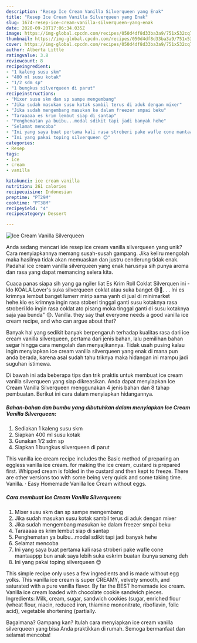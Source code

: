 ```yaml
---
description: "Resep Ice Cream Vanilla Silverqueen yang Enak"
title: "Resep Ice Cream Vanilla Silverqueen yang Enak"
slug: 1674-resep-ice-cream-vanilla-silverqueen-yang-enak
date: 2020-09-20T17:06:34.035Z
image: https://img-global.cpcdn.com/recipes/050d4df8d33ba3a9/751x532cq70/ice-cream-vanilla-silverqueen-foto-resep-utama.jpg
thumbnail: https://img-global.cpcdn.com/recipes/050d4df8d33ba3a9/751x532cq70/ice-cream-vanilla-silverqueen-foto-resep-utama.jpg
cover: https://img-global.cpcdn.com/recipes/050d4df8d33ba3a9/751x532cq70/ice-cream-vanilla-silverqueen-foto-resep-utama.jpg
author: Alberta Little
ratingvalue: 3.8
reviewcount: 8
recipeingredient:
- "1 kaleng susu skm"
- "400 ml susu kotak"
- "1/2 sdm sp"
- "1 bungkus silverqueen di parut"
recipeinstructions:
- "Mixer susu skm dan sp sampe mengembang"
- "Jika sudah masukan susu kotak sambil terus di aduk dengan mixer"
- "Jika sudah mengembang masukan ke dalam freezer smpai beku"
- "Taraaaaa es krim lembut siap di santap"
- "Penghematan ya buibu...modal sdikit tapi jadi banyak hehe"
- "Selamat mencoba"
- "Ini yang saya buat pertama kali rasa stroberi pake wafle cone mantaappp bun anak saya lebih suka eskrim buatan ibunya seneng deh"
- "Ini yang pakai toping silverqueen 😊"
categories:
- Resep
tags:
- ice
- cream
- vanilla

katakunci: ice cream vanilla 
nutrition: 261 calories
recipecuisine: Indonesian
preptime: "PT29M"
cooktime: "PT38M"
recipeyield: "4"
recipecategory: Dessert

---
```



![Ice Cream Vanilla Silverqueen](https://img-global.cpcdn.com/recipes/050d4df8d33ba3a9/751x532cq70/ice-cream-vanilla-silverqueen-foto-resep-utama.jpg)

Anda sedang mencari ide resep ice cream vanilla silverqueen yang unik? Cara menyiapkannya memang susah-susah gampang. Jika keliru mengolah maka hasilnya tidak akan memuaskan dan justru cenderung tidak enak. Padahal ice cream vanilla silverqueen yang enak harusnya sih punya aroma dan rasa yang dapat memancing selera kita.

Cuaca panas siapa sih yang ga ngiler liat Es Krim Roll Coklat Silverquen ini - klo KOALA Lover&#39;s suka silverqueen coklat atau suka banget 😍🥰. . . Ini es krimnya lembut banget lumerr mirip sama yanh di jual di minimarket hehe.klo es krimnya ingin rasa stoberi tinggal ganti susu kotaknya rasa stroberi klo ingin rasa coklat ato pisang moka tinggal ganti di susu kotaknya saja yaa bunda&#34; 😊. Vanilla. they say that everyone needs a good vanilla ice cream recipe, and who can argue about that?

Banyak hal yang sedikit banyak berpengaruh terhadap kualitas rasa dari ice cream vanilla silverqueen, pertama dari jenis bahan, lalu pemilihan bahan segar hingga cara mengolah dan menyajikannya. Tidak usah pusing kalau ingin menyiapkan ice cream vanilla silverqueen yang enak di mana pun anda berada, karena asal sudah tahu triknya maka hidangan ini mampu jadi suguhan istimewa.


Di bawah ini ada beberapa tips dan trik praktis untuk membuat ice cream vanilla silverqueen yang siap dikreasikan. Anda dapat menyiapkan Ice Cream Vanilla Silverqueen menggunakan 4 jenis bahan dan 8 tahap pembuatan. Berikut ini cara dalam menyiapkan hidangannya.

<!--inarticleads1-->

##### Bahan-bahan dan bumbu yang dibutuhkan dalam menyiapkan Ice Cream Vanilla Silverqueen:

1. Sediakan 1 kaleng susu skm
1. Siapkan 400 ml susu kotak
1. Gunakan 1/2 sdm sp
1. Siapkan 1 bungkus silverqueen di parut


This vanilla ice cream recipe includes the Basic method of preparing an eggless vanilla ice cream. for making the ice cream, custard is prepared first. Whipped cream is folded in the custard and then kept to freeze. There are other versions too with some being very quick and some taking time. Vanilla. · Easy Homemade Vanilla Ice Cream without eggs. 

<!--inarticleads2-->

##### Cara membuat Ice Cream Vanilla Silverqueen:

1. Mixer susu skm dan sp sampe mengembang
1. Jika sudah masukan susu kotak sambil terus di aduk dengan mixer
1. Jika sudah mengembang masukan ke dalam freezer smpai beku
1. Taraaaaa es krim lembut siap di santap
1. Penghematan ya buibu...modal sdikit tapi jadi banyak hehe
1. Selamat mencoba
1. Ini yang saya buat pertama kali rasa stroberi pake wafle cone mantaappp bun anak saya lebih suka eskrim buatan ibunya seneng deh
1. Ini yang pakai toping silverqueen 😊


This simple recipe only uses a few ingredients and is made without egg yolks. This vanilla ice cream is super CREAMY, velvety smooth, and saturated with a pure vanilla flavor. By far the BEST homemade ice cream. Vanilla ice cream loaded with chocolate cookie sandwich pieces. Ingredients: Milk, cream, sugar, sandwich cookies (sugar, enriched flour (wheat flour, niacin, reduced iron, thiamine mononitrate, riboflavin, folic acid), vegetable shortening (partially. 

Bagaimana? Gampang kan? Itulah cara menyiapkan ice cream vanilla silverqueen yang bisa Anda praktikkan di rumah. Semoga bermanfaat dan selamat mencoba!

